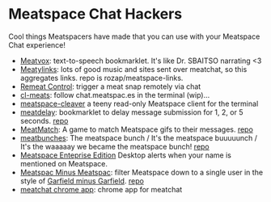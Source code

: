 Meatspace Chat Hackers
======================

Cool things Meatspacers have made that you can use with your Meatspace Chat experience!


* [Meatvox](http://meatvox.com): text-to-speech bookmarklet. It's like Dr. SBAITSO narrating <3
* [Meatylinks](http://www.meatlinks.hiiamchris.com/): lots of good music and sites sent over meatchat, so this aggregates links. repo is rozap/meatspace-links.
* [Remeat Control](https://gist.github.com/akjetma/7406264): trigger a meat snap remotely via chat
* [cl-meats](https://github.com/abelsonlive/cl-meats): follow chat.meatspac.es in the terminal (wip)...
* [meatspace-cleaver](https://github.com/gggritso/meatspace-cleaver) a teeny read-only Meatspace client for the terminal
* [meatdelay](http://llkats.com/projects/meatdelay): bookmarklet to delay message submission for 1, 2, or 5 seconds. [repo](https://github.com/llkats/meatdelay)
* [MeatMatch](http://meatmatch.es): A game to match Meatspace gifs to their messages. [repo](https://github.com/kid-icarus/meatmatch)
* [meatbunches](http://meatbunch.es): The meatspace bunch / It's the meatspace buuuuunch / It's the waaaaay we became the meatspace bunch! [repo](https://github.com/llkats/meatbunches)
* [Meatspace Enteprise Edition](https://github.com/mikemaccana/meatspace-enterprise-edition) Desktop alerts when your name is mentioned on Meatspace.
* [Meatspac Minus Meatspac](http://tec27.com/meatspac-minus-meatspac.html): filter Meatspace down to a single user in the style of [Garfield minus Garfield](http://garfieldminusgarfield.net/).  [repo](http://github.com/tec27/meatspac-minus-meatspac)
* [meatchat chrome app](https://github.com/b3n0n/meatchat-chrome): chrome app for meatchat
